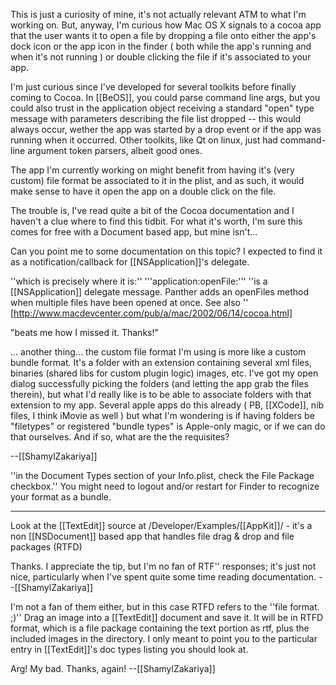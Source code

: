 This is just a curiosity of mine, it's not actually relevant ATM to what I'm working on. But, anyway, I'm curious how Mac OS X signals to a cocoa app that the user wants it to open a file by dropping a file onto either the app's dock icon or the app icon in the finder ( both while the app's running and when it's not running ) or double clicking the file if it's associated to your app.

I'm just curious since I've developed for several toolkits before finally coming to Cocoa. In [[BeOS]], you could parse command line args, but you could also trust in the application object receiving a standard "open" type message with parameters describing the file list dropped -- this would always occur, wether the app was started by a drop event or if the app was running when it occurred. Other toolkits, like Qt on linux, just had command-line argument token parsers, albeit good ones.

The app  I'm currently working on might benefit from having it's (very custom) file format be associated to it in the plist, and as such, it would make sense to have it open the app on a double click on the file.

The trouble is, I've read quite a bit of the Cocoa documentation and I haven't a clue where to find this tidbit. For what it's worth, I'm sure this comes for free with a Document based app, but mine isn't...

Can you point me to some documentation on this topic? I expected to find it as a notification/callback for [[NSApplication]]'s delegate. 

''which is precisely where it is:''  '''application:openFile:''' ''is a [[NSApplication]] delegate message. Panther adds an openFiles method when multiple files have been opened at once. See also '' [http://www.macdevcenter.com/pub/a/mac/2002/06/14/cocoa.html]

"beats me how I missed it. Thanks!"

... another thing... the custom file format I'm using is more like a custom bundle format. It's a folder with an extension containing several xml files, binaries (shared libs for custom plugin logic) images, etc. I've got my open dialog successfully picking the folders (and letting the app grab the files therein), but what I'd really like is to be able to associate folders with that extension to my app. Several apple apps do this already ( PB, [[XCode]], nib files, I think iMovie as well ) but what I'm wondering is if having folders be "filetypes" or registered "bundle types" is Apple-only magic, or if we can do that ourselves. And if so, what are the the requisites?

--[[ShamylZakariya]]

''in the Document Types section of your Info.plist, check the File Package checkbox.'' You might need to logout and/or restart for Finder to recognize your format as a bundle.

----

Look at the [[TextEdit]] source at /Developer/Examples/[[AppKit]]/ - it's a non [[NSDocument]] based app that handles file drag & drop and file packages (RTFD)

Thanks. I appreciate the tip, but I'm no fan of RTF'' responses; it's just not nice, particularly when I've spent quite some time reading documentation. --[[ShamylZakariya]]

I'm not a fan of them either, but in this case RTFD refers to the ''file format. ;)'' Drag an image into a [[TextEdit]] document and save it. It will be in RTFD format, which is a file package containing the text portion as rtf, plus the included images in the directory. I only meant to point you to the particular entry in [[TextEdit]]'s doc types listing you should look at.

Arg! My bad. Thanks, again! --[[ShamylZakariya]]
